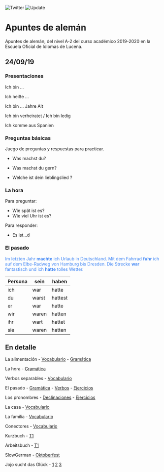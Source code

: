 ![Twitter](https://img.shields.io/twitter/follow/nicorl?color=green&label=nicorl&style=social)  ![Update](https://img.shields.io/date/1570901583?color=green&label=Letzte%20Aktualisierung&logo=update&logoColor=red&style=for-the-badge)



# Apuntes de alemán

Apuntes de alemán, del nivel A-2 del curso académico 2019-2020 en la Escuela Oficial de Idiomas de Lucena.

## 24/09/19

### Presentaciones

Ich bin ...

Ich heiße ...

Ich bin ... Jahre Alt

Ich bin verheiratet / Ich bin ledig

Ich komme aus Spanien

### Preguntas básicas

Juego de preguntas y respuestas para practicar.

* Was machst du?

* Was machst du gern?

* Welche ist dein lieblingslied ?

### La hora

Para preguntar:
* Wie spät ist es?
* Wie viel Uhr ist es?

Para responder:
* Es ist...d

### El pasado

<span style="color:#4287f5"> Im letzten Jahr <b>machte</b> ich Urlaub in Deutschland. Mit dem Fahrrad <b>fuhr</b> ich auf dem Elbe-Radweg von Hamburg bis Dresden. Die Strecke <b>war</b> fantastisch und ich <b>hatte</b> tolles Wetter. </span>

| Persona | sein | haben |
| ----- | ----- | ---- |
| ich | war | hatte |
| du | warst | hattest |
| er | war | hatte |
| wir | waren | hatten |
| ihr | wart | hattet |
| sie | waren | hatten |

## En detalle

La alimentación - [Vocabulario](./vocabulario/alimentacion.md) - [Gramática](./gramatica/alimentacion.md)

La hora - [Gramática](./gramatica/lahora.md)

Verbos separables - [Vocabulario](./vocabulario/treenbare-verben.md)

El pasado - [Gramática](./gramatica/pasado.md) - [Verbos](./vocabulario/verbos-pasado.md) - [Ejercicios](./ejercicios/pasado.md)

Los pronombres - [Declinaciones](./gramatica/declinaciones-pronombres.md) - [Ejercicios](./ejercicios/pronombres.md)

La casa - [Vocabulario](./vocabulario/casa.md)

La familia - [Vocabulario](./vocabulario/familia.md)

Conectores - [Vocabulario](./vocabulario/conectores.md)

Kurzbuch - [T1](./Kurzbuch/T1-P12-Ej8.md)

Arbeitsbuch - [T1](./Arbeitsbuch/Tema-1.md)

SlowGerman - [Oktoberfest](./audios/SG-014-Oktoberfest.md)

Jojo sucht das Glück - [1](./audios/DW-1-Jojo.md) [2](./audios/DW-2-Jojo.md) [3](./audios/DW-3-Jojo.md)
